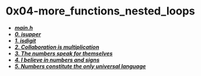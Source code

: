 # 0x04-more_functions_nested_loops

- ***[main.h](./main.h)***
- ***[0. isupper](./0-isupper.c)***
- ***[1. isdigit](./1-isdigit.c)***
- ***[2. Collaboration is multiplication](./2-mul.c)***
- ***[3. The numbers speak for themselves](./3-print_numbers.c)***
- ***[4. I believe in numbers and signs](./4-print_most_numbers.c)***
- ***[5. Numbers constitute the only universal language](./5-more_numbers.c)***

